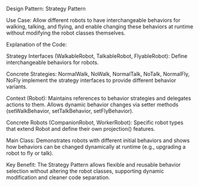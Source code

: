 Design Pattern: Strategy Pattern

Use Case: Allow different robots to have interchangeable behaviors for walking, talking, and flying, and enable changing these behaviors at runtime without modifying the robot classes themselves.

Explanation of the Code:

Strategy Interfaces (WalkableRobot, TalkableRobot, FlyableRobot): Define interchangeable behaviors for robots.

Concrete Strategies: NormalWalk, NoWalk, NormalTalk, NoTalk, NormalFly, NoFly implement the strategy interfaces to provide different behavior variants.

Context (Robot): Maintains references to behavior strategies and delegates actions to them. Allows dynamic behavior changes via setter methods (setWalkBehavior, setTalkBehavior, setFlyBehavior).

Concrete Robots (CompanionRobot, WorkerRobot): Specific robot types that extend Robot and define their own projection() features.

Main Class: Demonstrates robots with different initial behaviors and shows how behaviors can be changed dynamically at runtime (e.g., upgrading a robot to fly or talk).

Key Benefit: The Strategy Pattern allows flexible and reusable behavior selection without altering the robot classes, supporting dynamic modification and cleaner code separation.